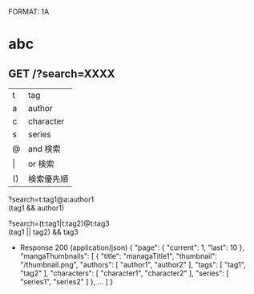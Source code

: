 FORMAT: 1A

# abc

## GET /?search=XXXX

|        |            |
| ------ | ---------- |
| t      | tag        |
| a      | author     |
| c      | character  |
| s      | series     |
| @      | and 検索   |
| &#124; | or 検索    |
| ()     | 検索優先順 |

?search=t:tag1@a:author1  
(tag1 && author1)

?search=(t:tag1|t:tag2)@t:tag3  
(tag1 || tag2) && tag3

+ Response 200 (application/json)
    {
      "page": {
        "current": 1,
        "last": 10
      },
      "mangaThumbnails": [
          {
              "title": "managaTitle1",
              "thumbnail": "/thumbnail.png",
              "authors": [
                "author1",
                "author2"
              ],
              "tags": [
                "tag1",
                "tag2"
              ],
              "characters": [
                "character1",
                "character2"
              ],
              "series": [
                "series1",
                "series2"
              ]
          },
          ...
      ]
    }
